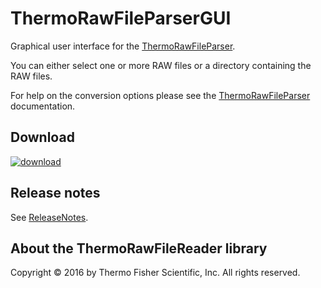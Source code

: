 # ThermoRawFileParserGUI
Graphical user interface for the [ThermoRawFileParser](https://github.com/compomics/ThermoRawFileParser).

You can either select one or more RAW files or a directory containing the RAW files.

For help on the conversion options please see the [ThermoRawFileParser](https://github.com/compomics/ThermoRawFileParser) documentation.

## Download
[![download](https://github.com/compomics/ThermoRawFileParserGUI/wiki/images/download_button.png)](http://genesis.ugent.be/maven2/no/uib/thermo-raw-file-parser-gui/ThermoRawFileParserGUI/1.1.1/ThermoRawFileParserGUI-1.1.1.zip)

## Release notes
See [ReleaseNotes](https://github.com/compomics/ThermoRawFileParserGUI/wiki/ReleaseNotes).

## About the ThermoRawFileReader library

Copyright © 2016 by Thermo Fisher Scientific, Inc. All rights reserved.
